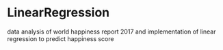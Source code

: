 # LinearRegression
data analysis of world happiness report 2017 and implementation of linear regression to predict happiness score
